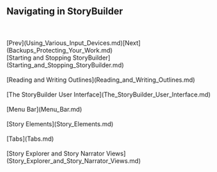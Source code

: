 ## Navigating in StoryBuilder ##
 <br/>
 <br/>
[Prev](Using_Various_Input_Devices.md)[Next](Backups_Protecting_Your_Work.md) <br/>
[Starting and Stopping StoryBuilder](Starting_and_Stopping_StoryBuilder.md) <br/><br/>
[Reading and Writing Outlines](Reading_and_Writing_Outlines.md) <br/><br/>
[The StoryBuilder User Interface](The_StoryBuilder_User_Interface.md) <br/><br/>
[Menu Bar](Menu_Bar.md) <br/><br/>
[Story Elements](Story_Elements.md) <br/><br/>
[Tabs](Tabs.md) <br/><br/>
[Story Explorer and Story Narrator Views](Story_Explorer_and_Story_Narrator_Views.md) <br/><br/>
